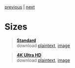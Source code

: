 [previous](x) | [next](x)  

# Sizes  
> [**Standard**](x)  
> download [plaintext](x), [image](x)  

> [**4K Ultra HD**](x)  
> download [plaintext](x), [image](x)  
